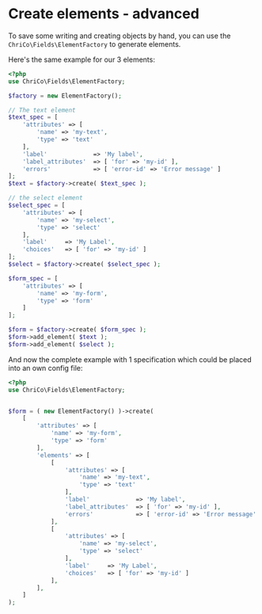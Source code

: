 # Create elements - advanced
To save some writing and creating objects by hand, you can use the `ChriCo\Fields\ElementFactory` to generate elements.

Here's the same example for our 3 elements:

```php
<?php
use ChriCo\Fields\ElementFactory;

$factory = new ElementFactory(); 

// The text element
$text_spec = [
	'attributes' => [
		'name' => 'my-text',
		'type' => 'text'
	],
	'label'             => 'My label',
	'label_attributes'  => [ 'for' => 'my-id' ],
	'errors'            => [ 'error-id' => 'Error message' ]
];
$text = $factory->create( $text_spec );

// the select element
$select_spec = [
	'attributes' => [
		'name' => 'my-select',
		'type' => 'select' 
	],
	'label'     => 'My Label',
	'choices'   => [ 'for' => 'my-id' ]
];
$select = $factory->create( $select_spec );

$form_spec = [
	'attributes' => [
		'name' => 'my-form',
		'type' => 'form'
	]
];

$form = $factory->create( $form_spec );
$form->add_element( $text );
$form->add_element( $select );
```

And now the complete example with 1 specification which could be placed into an own config file:

```php
<?php
use ChriCo\Fields\ElementFactory;


$form = ( new ElementFactory() )->create( 
	[
		'attributes' => [
			'name' => 'my-form',
			'type' => 'form'
		],
		'elements' => [
			[
				'attributes' => [
					'name' => 'my-text',
					'type' => 'text'
				],
				'label'             => 'My label',
				'label_attributes'  => [ 'for' => 'my-id' ],
				'errors'            => [ 'error-id' => 'Error message' ]
			],
			[
				'attributes' => [
					'name' => 'my-select',
					'type' => 'select' 
				],
				'label'     => 'My Label',
				'choices'   => [ 'for' => 'my-id' ]
			],
		],
	]
);
```
